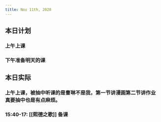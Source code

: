 ```yaml
---
title: Nov 11th, 2020
---
```


## 本日计划
### 上午上课
### 下午准备明天的课
## 本日实际
### 上午上课，被抽中听课的是曹琳不是我，第一节讲漫画第二节讲作业真要抽中也是有点麻烦。
### 15:40-17: [[熙德之歌]] 备课
###
### 

